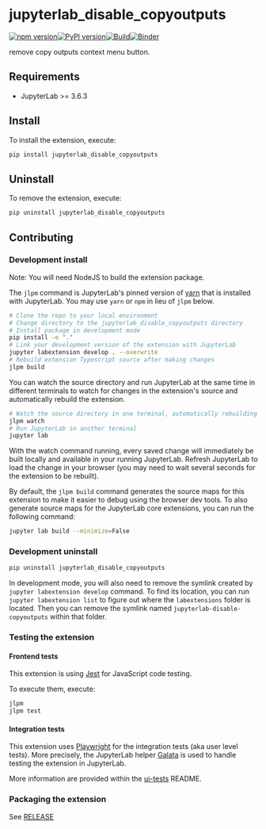 # jupyterlab_disable_copyoutputs

[![npm version](https://badge.fury.io/js/jupyterlab-disable-copyoutputs.svg)](https://badge.fury.io/js/jupyterlab-disable-copyoutputs)[![PyPI version](https://badge.fury.io/py/jupyterlab_disable_copyoutputs.svg)](https://badge.fury.io/py/jupyterlab_disable_copyoutputs)[![Build](https://github.com/aristide/jupyterlab-disable-copyoutputs/actions/workflows/build.yml/badge.svg?branch=master&event=push)](https://github.com/aristide/jupyterlab-disable-copyoutputs/actions/workflows/build.yml)[![Binder](https://mybinder.org/badge_logo.svg)](https://mybinder.org/v2/gh/aristide/jupyterlab-disbale-copyoutputs/master?urlpath=lab)

remove copy outputs context menu button.

## Requirements

- JupyterLab >= 3.6.3

## Install

To install the extension, execute:

```bash
pip install jupyterlab_disable_copyoutputs
```

## Uninstall

To remove the extension, execute:

```bash
pip uninstall jupyterlab_disable_copyoutputs
```

## Contributing

### Development install

Note: You will need NodeJS to build the extension package.

The `jlpm` command is JupyterLab's pinned version of
[yarn](https://yarnpkg.com/) that is installed with JupyterLab. You may use
`yarn` or `npm` in lieu of `jlpm` below.

```bash
# Clone the repo to your local environment
# Change directory to the jupyterlab_disable_copyoutputs directory
# Install package in development mode
pip install -e "."
# Link your development version of the extension with JupyterLab
jupyter labextension develop . --overwrite
# Rebuild extension Typescript source after making changes
jlpm build
```

You can watch the source directory and run JupyterLab at the same time in different terminals to watch for changes in the extension's source and automatically rebuild the extension.

```bash
# Watch the source directory in one terminal, automatically rebuilding when needed
jlpm watch
# Run JupyterLab in another terminal
jupyter lab
```

With the watch command running, every saved change will immediately be built locally and available in your running JupyterLab. Refresh JupyterLab to load the change in your browser (you may need to wait several seconds for the extension to be rebuilt).

By default, the `jlpm build` command generates the source maps for this extension to make it easier to debug using the browser dev tools. To also generate source maps for the JupyterLab core extensions, you can run the following command:

```bash
jupyter lab build --minimize=False
```

### Development uninstall

```bash
pip uninstall jupyterlab_disable_copyoutputs
```

In development mode, you will also need to remove the symlink created by `jupyter labextension develop`
command. To find its location, you can run `jupyter labextension list` to figure out where the `labextensions`
folder is located. Then you can remove the symlink named `jupyterlab-disable-copyoutputs` within that folder.

### Testing the extension

#### Frontend tests

This extension is using [Jest](https://jestjs.io/) for JavaScript code testing.

To execute them, execute:

```sh
jlpm
jlpm test
```

#### Integration tests

This extension uses [Playwright](https://playwright.dev/docs/intro) for the integration tests (aka user level tests).
More precisely, the JupyterLab helper [Galata](https://github.com/jupyterlab/jupyterlab/tree/master/galata) is used to handle testing the extension in JupyterLab.

More information are provided within the [ui-tests](./ui-tests/README.md) README.

### Packaging the extension

See [RELEASE](RELEASE.md)
